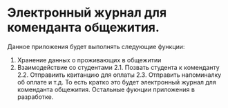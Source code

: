 # Электронный журнал для коменданта общежития.
Данное приложения будет выполнять следующие функции:
  1) Хранение данных о проживающих в общежитии
  2) Взаимодействие со студентами
    2.1. Позвать студента к коменданту
    2.2. Отправиить квитанцию для оплаты
    2.3. Отправить напоминалку об оплате и т.д.
То есть кратко это будет электронный журнал для коменданта общежития. Остальные фукнции приложения в разработке.
  
